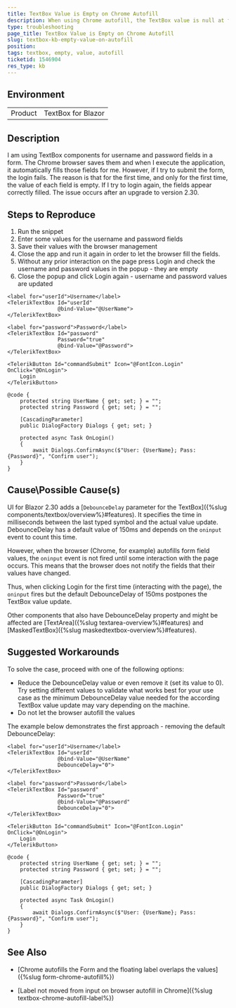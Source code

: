 ```yaml
---
title: TextBox Value is Empty on Chrome Autofill
description: When using Chrome autofill, the TextBox value is null at first.
type: troubleshooting
page_title: TextBox Value is Empty on Chrome Autofill
slug: textbox-kb-empty-value-on-autofill
position: 
tags: textbox, empty, value, autofill
ticketid: 1546904
res_type: kb
---
```


## Environment
<table>
	<tbody>
		<tr>
			<td>Product</td>
			<td>TextBox for Blazor</td>
		</tr>
	</tbody>
</table>


## Description

I am using TextBox components for username and password fields in a form. The Chrome browser saves them and when I execute the application, it automatically fills those fields for me.
However, if I try to submit the form, the login fails. The reason is that for the first time, and only for the first time, the value of each field is empty. If I try to login again, the fields appear correctly filled.
The issue occurs after an upgrade to version 2.30.


## Steps to Reproduce

1. Run the snippet
1. Enter some values for the username and password fields
1. Save their values with the browser management
1. Close the app and run it again in order to let the browser fill the fields.
1. Without any prior interaction on the page press Login and check the username and password values in the popup - they are empty
1. Close the popup and click Login again - username and password values are updated

````CSHTML
<label for="userId">Username</label>
<TelerikTextBox Id="userId"
                @bind-Value="@UserName">
</TelerikTextBox>

<label for="password">Password</label>
<TelerikTextBox Id="password"
                Password="true"
                @bind-Value="@Password">
</TelerikTextBox>

<TelerikButton Id="commandSubmit" Icon="@FontIcon.Login" OnClick="@OnLogin">
    Login
</TelerikButton>

@code {
    protected string UserName { get; set; } = "";
    protected string Password { get; set; } = "";

    [CascadingParameter]
    public DialogFactory Dialogs { get; set; }

    protected async Task OnLogin()
    {
        await Dialogs.ConfirmAsync($"User: {UserName}; Pass: {Password}", "Confirm user");
    }
}
````

## Cause\Possible Cause(s)

UI for Blazor 2.30 adds a [`DebounceDelay` parameter for the TextBox]({%slug components/textbox/overview%}#features). It specifies the time in milliseconds between the last typed symbol and the actual value update. DebounceDelay has a default value of 150ms and depends on the `oninput` event to count this time.

However, when the browser (Chrome, for example) autofills form field values, the `oninput` event is not fired until some interaction with the page occurs. This means that the browser does not notify the fields that their values have changed.

Thus, when clicking Login for the first time (interacting with the page), the `oninput` fires but the default DebounceDelay of 150ms postpones the TextBox value update.

Other components that also have DebounceDelay property and might be affected are [TextArea]({%slug textarea-overview%}#features) and [MaskedTextBox]({%slug maskedtextbox-overview%}#features).

## Suggested Workarounds

To solve the case, proceed with one of the following options:

* Reduce the DebounceDelay value or even remove it (set its value to 0). Try setting different values to validate what works best for your use case as the minimum DebounceDelay value needed for the according TextBox value update may vary depending on the machine.
* Do not let the browser autofill the values

The example below demonstrates the first approach - removing the default DebounceDelay:

````CSHTML
<label for="userId">Username</label>
<TelerikTextBox Id="userId"
                @bind-Value="@UserName"
                DebounceDelay="0">
</TelerikTextBox>

<label for="password">Password</label>
<TelerikTextBox Id="password"
                Password="true"
                @bind-Value="@Password"
                DebounceDelay="0">
</TelerikTextBox>

<TelerikButton Id="commandSubmit" Icon="@FontIcon.Login" OnClick="@OnLogin">
    Login
</TelerikButton>

@code {
    protected string UserName { get; set; } = "";
    protected string Password { get; set; } = "";

    [CascadingParameter]
    public DialogFactory Dialogs { get; set; }

    protected async Task OnLogin()
    {
        await Dialogs.ConfirmAsync($"User: {UserName}; Pass: {Password}", "Confirm user");
    }
}
````

## See Also

* [Chrome autofills the Form and the floating label overlaps the values]({%slug form-chrome-autofill%})

* [Label not moved from input on browser autofill in Chrome]({%slug textbox-chrome-autofill-label%})